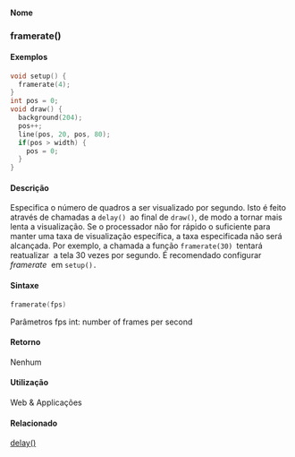 
#### Nome
### framerate()

#### Exemplos

```pde
void setup() { 
  framerate(4); 
} 
int pos = 0; 
void draw() { 
  background(204); 
  pos++; 
  line(pos, 20, pos, 80); 
  if(pos > width) { 
    pos = 0; 
  } 
} 

```



#### Descrição
Especifica o número de quadros a ser visualizado por segundo. Isto é feito através de chamadas a `delay() `ao final de `draw()`,
de modo a tornar mais lenta a visualização. Se o
processador não for rápido o suficiente para manter uma
taxa de visualização específica, a taxa
especificada não será alcançada. Por exemplo, a
chamada a função `framerate(30) `tentará reatualizar  a tela 30 vezes por segundo. É recomendado configurar *framerate*  em `setup().`

#### Sintaxe
```pde
framerate(fps)

```
Parâmetros
fps
int: number of frames per second



#### Retorno

	
Nenhum

#### Utilização

	
Web & Applicações

#### Relacionado
[delay()](delay_
)

